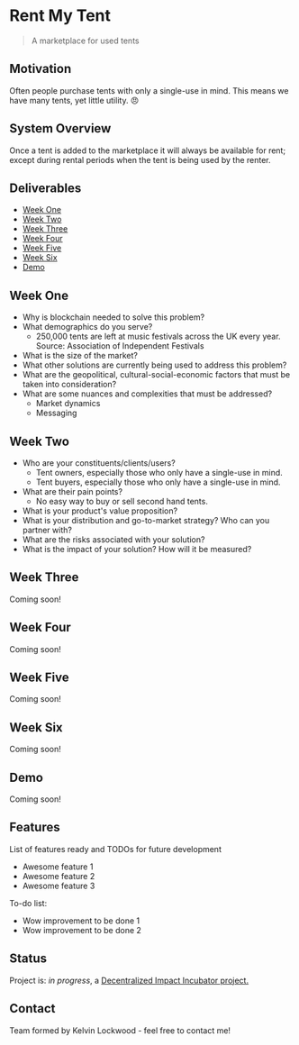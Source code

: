# Rent My Tent
> A marketplace for used tents 

## Motivation
Often people purchase tents with only a single-use in mind. This means we have many tents, yet little utility. :angry:

## System Overview
Once a tent is added to the marketplace it will always be available for rent; except during rental periods when the tent is being used by the renter.

## Deliverables
* [Week One](#week-one)
* [Week Two](#week-two)
* [Week Three](#week-three)
* [Week Four](#week-four)
* [Week Five](#week-five)
* [Week Six](#week-six)
* [Demo](#demo)

## Week One
* Why is blockchain needed to solve this problem?
* What demographics do you serve?
  - 250,000 tents are left at music festivals across the UK every year. Source: Association of Independent Festivals
* What is the size of the market?
* What other solutions are currently being used to address this problem?
* What are the geopolitical, cultural-social-economic factors that must be taken into consideration?
* What are some nuances and complexities that must be addressed?
  - Market dynamics
  - Messaging

## Week Two
* Who are your constituents/clients/users?
  - Tent owners, especially those who only have a single-use in mind.
  - Tent buyers, especially those who only have a single-use in mind.
* What are their pain points?
  - No easy way to buy or sell second hand tents.
* What is your product's value proposition?
* What is your distribution and go-to-market strategy? Who can you partner with?
* What are the risks associated with your solution?
* What is the impact of your solution? How will it be measured?

## Week Three
Coming soon!

## Week Four
Coming soon!

## Week Five
Coming soon!

## Week Six
Coming soon!

## Demo
Coming soon!

## Features
List of features ready and TODOs for future development
* Awesome feature 1
* Awesome feature 2
* Awesome feature 3

To-do list:
* Wow improvement to be done 1
* Wow improvement to be done 2

## Status
Project is: _in progress_, a [Decentralized Impact Incubator project.](https://blockchainforsocialimpact.com/incubator/)

## Contact
Team formed by Kelvin Lockwood - feel free to contact me!
